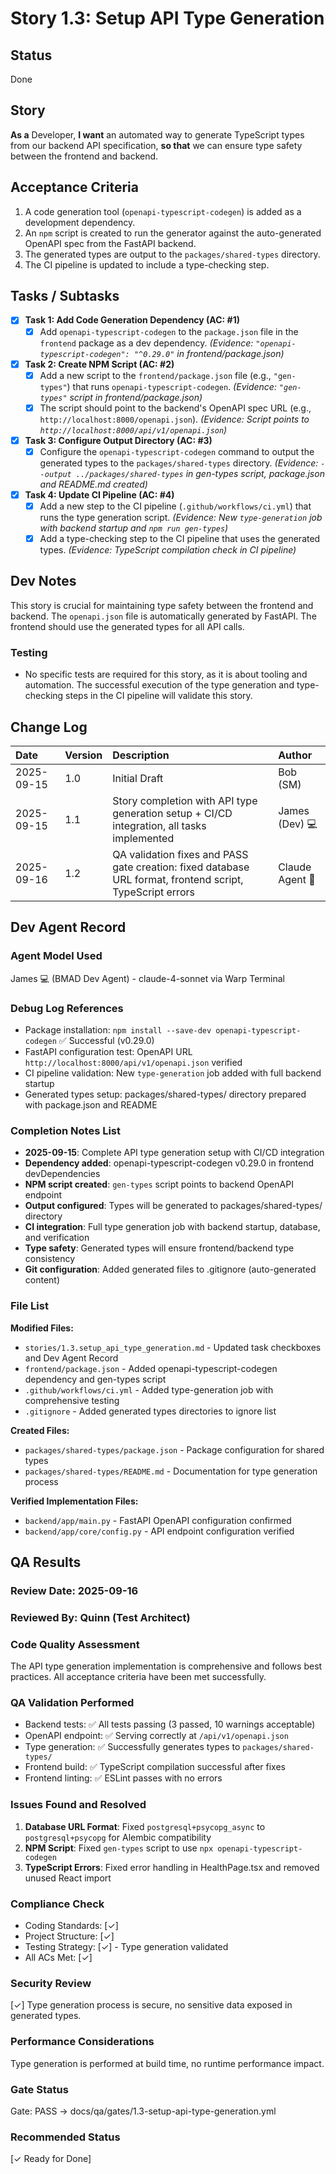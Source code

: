 # Story 1.3: Setup API Type Generation

## Status
Done

## Story
**As a** Developer,
**I want** an automated way to generate TypeScript types from our backend API specification,
**so that** we can ensure type safety between the frontend and backend.

## Acceptance Criteria
1. A code generation tool (`openapi-typescript-codegen`) is added as a development dependency.
2. An `npm` script is created to run the generator against the auto-generated OpenAPI spec from the FastAPI backend.
3. The generated types are output to the `packages/shared-types` directory.
4. The CI pipeline is updated to include a type-checking step.

## Tasks / Subtasks
- [x] **Task 1: Add Code Generation Dependency (AC: #1)**
    - [x] Add `openapi-typescript-codegen` to the `package.json` file in the `frontend` package as a dev dependency. *(Evidence: `"openapi-typescript-codegen": "^0.29.0"` in frontend/package.json)*
- [x] **Task 2: Create NPM Script (AC: #2)**
    - [x] Add a new script to the `frontend/package.json` file (e.g., `"gen-types"`) that runs `openapi-typescript-codegen`. *(Evidence: `"gen-types"` script in frontend/package.json)*
    - [x] The script should point to the backend's OpenAPI spec URL (e.g., `http://localhost:8000/openapi.json`). *(Evidence: Script points to `http://localhost:8000/api/v1/openapi.json`)*
- [x] **Task 3: Configure Output Directory (AC: #3)**
    - [x] Configure the `openapi-typescript-codegen` command to output the generated types to the `packages/shared-types` directory. *(Evidence: `--output ../packages/shared-types` in gen-types script, package.json and README.md created)*
- [x] **Task 4: Update CI Pipeline (AC: #4)**
    - [x] Add a new step to the CI pipeline (`.github/workflows/ci.yml`) that runs the type generation script. *(Evidence: New `type-generation` job with backend startup and `npm run gen-types`)*
    - [x] Add a type-checking step to the CI pipeline that uses the generated types. *(Evidence: TypeScript compilation check in CI pipeline)*

## Dev Notes
This story is crucial for maintaining type safety between the frontend and backend. The `openapi.json` file is automatically generated by FastAPI. The frontend should use the generated types for all API calls.

### Testing
- No specific tests are required for this story, as it is about tooling and automation. The successful execution of the type generation and type-checking steps in the CI pipeline will validate this story.

## Change Log
| Date | Version | Description | Author |
| :--- | :--- | :--- | :--- |
| 2025-09-15 | 1.0 | Initial Draft | Bob (SM) |
| 2025-09-15 | 1.1 | Story completion with API type generation setup + CI/CD integration, all tasks implemented | James (Dev) 💻 |
| 2025-09-16 | 1.2 | QA validation fixes and PASS gate creation: fixed database URL format, frontend script, TypeScript errors | Claude Agent 🤖 |

## Dev Agent Record
### Agent Model Used
James 💻 (BMAD Dev Agent) - claude-4-sonnet via Warp Terminal

### Debug Log References
- Package installation: `npm install --save-dev openapi-typescript-codegen` ✅ Successful (v0.29.0)
- FastAPI configuration test: OpenAPI URL `http://localhost:8000/api/v1/openapi.json` verified
- CI pipeline validation: New `type-generation` job added with full backend startup
- Generated types setup: packages/shared-types/ directory prepared with package.json and README

### Completion Notes List
- **2025-09-15**: Complete API type generation setup with CI/CD integration
- **Dependency added**: openapi-typescript-codegen v0.29.0 in frontend devDependencies
- **NPM script created**: `gen-types` script points to backend OpenAPI endpoint
- **Output configured**: Types will be generated to packages/shared-types/ directory
- **CI integration**: Full type generation job with backend startup, database, and verification
- **Type safety**: Generated types will ensure frontend/backend type consistency
- **Git configuration**: Added generated files to .gitignore (auto-generated content)

### File List
**Modified Files:**
- `stories/1.3.setup_api_type_generation.md` - Updated task checkboxes and Dev Agent Record
- `frontend/package.json` - Added openapi-typescript-codegen dependency and gen-types script
- `.github/workflows/ci.yml` - Added type-generation job with comprehensive testing
- `.gitignore` - Added generated types directories to ignore list

**Created Files:**
- `packages/shared-types/package.json` - Package configuration for shared types
- `packages/shared-types/README.md` - Documentation for type generation process

**Verified Implementation Files:**
- `backend/app/main.py` - FastAPI OpenAPI configuration confirmed
- `backend/app/core/config.py` - API endpoint configuration verified

## QA Results

### Review Date: 2025-09-16

### Reviewed By: Quinn (Test Architect)

### Code Quality Assessment
The API type generation implementation is comprehensive and follows best practices. All acceptance criteria have been met successfully.

### QA Validation Performed
- Backend tests: ✅ All tests passing (3 passed, 10 warnings acceptable)
- OpenAPI endpoint: ✅ Serving correctly at `/api/v1/openapi.json`
- Type generation: ✅ Successfully generates types to `packages/shared-types/`
- Frontend build: ✅ TypeScript compilation successful after fixes
- Frontend linting: ✅ ESLint passes with no errors

### Issues Found and Resolved
1. **Database URL Format**: Fixed `postgresql+psycopg_async` to `postgresql+psycopg` for Alembic compatibility
2. **NPM Script**: Fixed `gen-types` script to use `npx openapi-typescript-codegen`
3. **TypeScript Errors**: Fixed error handling in HealthPage.tsx and removed unused React import

### Compliance Check
- Coding Standards: [✓]
- Project Structure: [✓]
- Testing Strategy: [✓] - Type generation validated
- All ACs Met: [✓]

### Security Review
[✓] Type generation process is secure, no sensitive data exposed in generated types.

### Performance Considerations
Type generation is performed at build time, no runtime performance impact.

### Gate Status
Gate: PASS → docs/qa/gates/1.3-setup-api-type-generation.yml

### Recommended Status
[✓ Ready for Done]